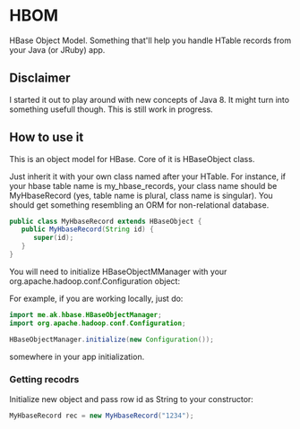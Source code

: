 # HBOM

HBase Object Model. Something that'll help you handle HTable records from your Java (or JRuby) app.

## Disclaimer

I started it out to play around with new concepts of Java 8. It might turn into something usefull though. This is still work in progress. 


## How to use it

This is an object model for HBase. Core of it is HBaseObject class. 

Just inherit it with your own class named after your HTable. For instance, if your hbase table name is my_hbase_records, your class name should be MyHbaseRecord (yes, table name is plural, class name is singular). You should get something resembling an ORM for non-relational database.

```java
public class MyHbaseRecord extends HBaseObject {
   public MyHbaseRecord(String id) {
      super(id);
   }
}
```

You will need to initialize HBaseObjectMManager with your org.apache.hadoop.conf.Configuration object:

For example, if you are working locally, just do: 
```java
import me.ak.hbase.HBaseObjectManager;
import org.apache.hadoop.conf.Configuration;

HBaseObjectManager.initialize(new Configuration());
```
somewhere in your app initialization.

### Getting recodrs

Initialize new object and pass row id as String to your constructor:

```java
MyHbaseRecord rec = new MyHbaseRecord("1234");
```
